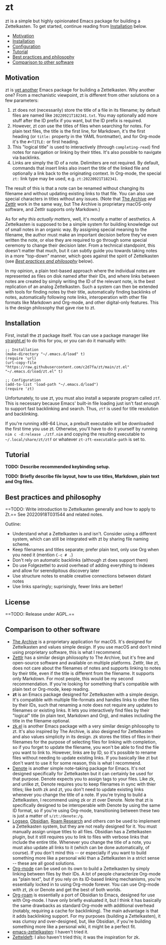 # zt

zt is a simple but highly opinionated Emacs package for building a
Zettelkasten. To get started, continue reading from
[Installation](#installation) below.

* [Motivation](#motivation)
* [Installation](#installation)
* [Configuration](#configuration)
* [Tutorial](#tutorial)
* [Best practices and philosophy](#best-practices-and-philosophy)
* [Comparison to other software](#comparison-to-other-software)

## Motivation

zt is [yet another](#comparison-to-other-software) Emacs package for building a
Zettelkasten. Why another one? From a mechanistic viewpoint, zt is different
from other solutions on a few parameters:

1. zt does not (necessarily) store the title of a file in its filename; by
   default files are named like `20220921T182341.txt`. You may optionally add
   more stuff after the ID prefix if you want, but the ID prefix is required.
2. However, zt *can* use the titles of files when searching for notes. For plain
   text files, the title is the first line, for Markdown, it's the first heading
   (or `title:` property in the YAML frontmatter), and for Org-mode it's the
   `#+TITLE:` or first heading.
3. This "logical title" is used to interactively (through `completing-read`)
   find notes for navigation or linking by their titles. It's also possible to
   navigate via backlinks.
4. Links are simply the ID of a note. Delimiters are not required. By default,
   commands that insert links also insert the title of the linked file and
   optionally a link back to the originating context. In Org-mode, the special
   `zt:` link type may be used, e.g. `zt:20220921T182341`.

The result of this is that a note can be renamed without changing its filename
and without updating existing links to that file. You can also use special
characters in titles without any issues. (Note that [The
Archive](https://zettelkasten.de/the-archive/) and
[Zettlr](https://www.zettlr.com/) work in the same way, but The Archive is
proprietary macOS-only software, and Zettlr supports only Markdown.)

As for *why this actually matters*, well, it's mostly a matter of aesthetics. A
Zettelkasten is supposed to be a simple system for building knowledge out of
small notes in an organic way. By assigning special meaning to the filename, the
author must make an important decision before they've even written the note, or
else they are required to go through some special ceremony to change their
decision later. From a technical standpoint, this doesn't matter that much, but
it can subtly guide you towards taking notes in a more "top-down" manner, which
goes against the spirit of Zettelkasten (see [*Best practices and
philosophy*](#best-practices-and-philosophy) below).

In my opinion, a plain text-based approach where the individual notes are
represented as files on disk named after their IDs, and where links between
notes are created by simply writing the ID of the relevant note, is the best
replication of an analog Zettelkasten. Such a system can then be extended with
tools for finding notes by their title, automatically finding backlinks of
notes, automatically following note links, interoperation with other file
formats like Markdown and Org-mode, and other digital-only features. This is the
design philosophy that gave rise to zt.

## Installation

First, install the zt package itself. You can use a package manager like
[straight.el](https://github.com/radian-software/straight.el) to do this for
you, or you can do it manually with:

```emacs-lisp
;; Installation
(make-directory "~/.emacs.d/load" t)
(require 'url)
(url-copy-file "https://raw.githubusercontent.com/c2d7fa/zt/main/zt.el" "~/.emacs.d/load/zt.el" t)

;; Configuration
(add-to-list 'load-path "~/.emacs.d/load")
(require 'zt)
```

Unfortunately, to use zt, you must also install a separate program called
`ztf`. This is necessary because Emacs' built-in file loading just isn't fast
enough to support fast backlinking and search. Thus, `ztf` is used for title
resolution and backlinking.

If you're running x86-64 Linux, a prebuilt executable will be downloaded the
first time you use zt. Otherwise, you'll have to do it yourself by running `nim
c -d:release ./ztf.nim` and copying the resulting executable to
`~/.local/share/zt/ztf` or whatever `zt-zft-executable-path` is set to.

## Tutorial

**TODO: Describe recommended keybinding setup.**

**TODO: Briefly describe file layout, how to use titles, Markdown, plain text
and Org files.**

## Best practices and philosophy

==TODO: Write introduction to Zettelkasten generally and how to apply to Zt.==
See 20220918T031544 and related notes.

Outline:

- Understand what a Zettelkasten is and isn't. Consider using a different
  system, which can still be integrated with zt by sharing file naming scheme.
- Keep filenames and titles separate; prefer plain text, only use Org when you
  need it (mention `C-c # .`)
- Don't rely on automatic backlinks (although zt does support them)
- Do use Folgezettel to avoid overhead of adding everything to indexes and allow
  for serendipitous discovery later
- Use structure notes to enable creative connections between distant notes
- Use links sparingly; suprisingly, fewer links are better!

## License

==TODO: Release under AGPL.==

## Comparison to other software

- [The Archive](https://zettelkasten.de/the-archive/) is a proprietary
  application for macOS. It's designed for Zettelkasten and values simple
  design. If you use macOS and don't mind using proprietary software, this is
  what I recommend.
- [Zettlr](https://www.zettlr.com/) has a similar design philosophy to The
  Archive, but it's free and open-source software and available on multiple
  platforms. Zettlr, like zt, does not care about the filenames of notes and
  supports linking to notes by their title, even if the title is different from
  the filename. It supports only Markdown. For most people, this would be my
  second recommendation. If you're looking for something that's compatible with
  plain text or Org-mode, keep reading.
- **zt** is an Emacs package designed for Zettelkasten with a simple
  design. It's compatible with multiple file-formats and handles links to other
  files by their IDs, such that renaming a note does not require any updates to
  filenames or existing links. It lets you interactively find files by their
  "logical" title (in plain text, Markdown and Org), and makes including the
  title in the filename optional.
- [zk.el](https://github.com/localauthor/zk) is another Emacs package with a
  very similar design philosophy to zt. It's also inspired by The Archive, is
  also designed for Zettelkasten and also values simplicity in its design. zk
  stores the titles of files in their filenames for the purpose of selecting
  files for linking with completion, so if you forget to update the filename,
  you won't be able to find the file you want to link to. However, links are by
  ID, so it's possible to rename files without needing to update existing
  links. If you basically like zt but don't want to use it for some reason, this
  is what I recommend.
- [Denote](https://protesilaos.com/emacs/denote) is another simple note-taking
  package for Emacs. It's not designed specifically for Zettelkasten but it can
  certainly be used for that purpose. Denote expects you to assign tags to your
  files. Like zk, and unlike zt, Denote requires you to keep filenames in sync
  with thier titles; like both zk and zt, you don't need to update existing
  links whenever you change the title of a note. If you're trying to build a
  Zettelkasten, I recommend using zk or zt over Denote. Note that zt is
  specifically designed to be interoperable with Denote by using the same ID
  format, so if you're using Org-mode, transitioning between these two is just a
  matter of `s/zt:/denote:/g`.
- [Logseq](https://logseq.com/), [Obsidian](https://obsidian.md/), [Roam
  Research](https://roamresearch.com/) and others *can* be used to implement a
  Zettelkasten system, but they are not really designed for it. You must
  manually assign unique titles to all files. Obsidian has a Zettelkasten
  plugin, but it still requires you to link to files with verbose links that
  include the entire title. Whenever you change the title of a note, you must
  also update all links to it (which can be done automatically, of course). If
  you don't mind this -- or especially if you want to build something more like
  a personal wiki than a Zettelkasten in a strict sense -- these are all good
  solutions.
- [Org-mode](https://orgmode.org/) can be used on its own to build a
  Zettelkasten by simply linking between files by their IDs. A lot of people
  characterize Org-mode as "plain text", but if you rely on its ID-based linking
  mechanisms, you're essentially locked in to using Org-mode forever. You can
  use Org-mode with zt, zk or Denote and get the best of both worlds.
- [Org-roam](https://github.com/org-roam/org-roam) is essentially a port of
  Obsidian to Emacs, designed for use with Org-mode. I have only briefly
  evaluated it, but I think it has basically the same drawbacks as standard
  Org-mode with additional overhead (notably, requiring a cache for
  backlinking). The main advantage is that it adds backlinking support. For my
  purposes (building a Zettelkasten), it was clumsy and over-designed, but, like
  Obsidian, if you're building something more like a personal wiki, it might be
  a perfect fit.
- [emacs-zettelkasten](https://sr.ht/~ymherklotz/emacs-zettelkasten/): I haven't
  tried it.
- [Zetteldeft](https://github.com/EFLS/zetteldeft): I also haven't tried this;
  it was the inspiration for zk.
